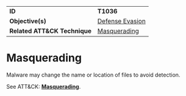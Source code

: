 |||
|---------|------------------------|
|**ID**|**T1036**|
|**Objective(s)**| [Defense Evasion](https://github.com/MBCProject/mbc-markdown/tree/master/defense-evasion)|
|**Related ATT&CK Technique**|[Masquerading](https://attack.mitre.org/techniques/T1036)|


Masquerading
============
Malware may change the name or location of files to avoid detection. 

See ATT&CK: [**Masquerading**](https://attack.mitre.org/techniques/T1036).
